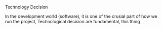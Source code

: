 Technology Decision

In the development world (software), it is one of the crusial part of how we run the project, Technological decision are fundamental, this thing 